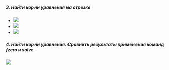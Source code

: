 ##### 3. Найти корни уравнения на отрезке

- <img src="https://render.githubusercontent.com/render/math?math=sin(e^x)=0, [-3,3]">
- <img src="https://render.githubusercontent.com/render/math?math=sin(x(1-x))=0, [0,2\pi]">
- <img src="https://render.githubusercontent.com/render/math?math=xsin(x)-cosx=0, [0,4\pi]">

##### 4. Найти корни уравнения. Сравнить результаты применения команд fzero и solve

<img src="https://render.githubusercontent.com/render/math?math=x^2%2b1=0">